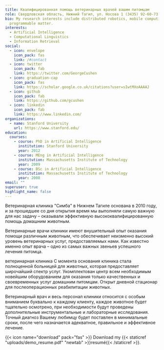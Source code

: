 ```yaml
---
title: Квалифицированная помощь ветеринарных врачей вашим питомцам
role: Свердловская область, Нижний Тагил, ул. Носова 1 (3435) 92-60-73
bio: My research interests include distributed robotics, mobile computing and
  programmable matter.
interests:
  - Artificial Intelligence
  - Computational Linguistics
  - Information Retrieval
social:
  - icon: envelope
    icon_pack: fas
    link: /#contact
  - icon: twitter
    icon_pack: fab
    link: https://twitter.com/GeorgeCushen
  - icon: graduation-cap
    icon_pack: fas
    link: https://scholar.google.co.uk/citations?user=sIwtMXoAAAAJ
  - icon: github
    icon_pack: fab
    link: https://github.com/gcushen
  - icon: linkedin
    icon_pack: fab
    link: https://www.linkedin.com/
organizations:
  - name: Stanford University
    url: https://www.stanford.edu/
education:
  courses:
    - course: PhD in Artificial Intelligence
      institution: Stanford University
      year: 2012
    - course: MEng in Artificial Intelligence
      institution: Massachusetts Institute of Technology
      year: 2009
    - course: BSc in Artificial Intelligence
      institution: Massachusetts Institute of Technology
      year: 2008
email: ""
superuser: true
highlight_name: false
---
```

Ветеринарная клиника "Симба" в Нижнем Тагиле основана в 2010 году, и за прошедшее со дня открытия время мы выполняли самую важную для нас задачу – оказывали эффективную высококвалифицированную помощь домашним животным.

   Ветеринарные врачи клиники имеют внушительный опыт оказания помощи различным животным, что обеспечивает неизменно высокий уровень ветеринарных услуг, предоставляемых нами. Как известно именно опыт врача – одно из самых важных звеньев успешного лечения питомца.

ветеринарная клиника   С момента основания клиника стала полноценной больницей для животных, которая предоставляет широчайший спектр услуг. Укомплектован центр всем необходимым новейшим оборудованием для оказания только качественных и своевременных услуг домашним питомцам. Открыт дневной стационар для послеоперационных реабилитации животных.

   Ветеринарный врач и весь персонал клиники относится с особым вниманием буквально к каждому клиенту, каждое животное будет тщательно осмотрено, при необходимости будут проведены дополнительные инструментальные и лабораторные исследования. Точный диагноз Вашему любимцу будет поставлен в минимальные сроки, после чего назначается адекватное, правильное и эффективное лечение.

{{< icon name="download" pack="fas" >}} Download my {{< staticref "uploads/demo_resume.pdf" "newtab" >}}resumé{{< /staticref >}}.